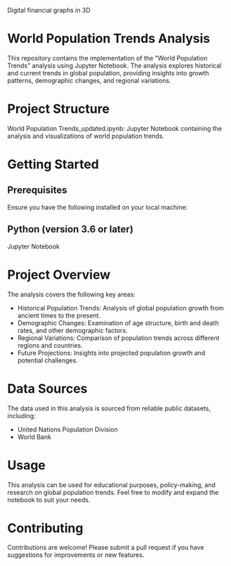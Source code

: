 Digital financial graphs in 3D

# World Population Trends Analysis
This repository contains the implementation of the "World Population Trends" analysis using Jupyter Notebook. The analysis explores historical and current trends in global population, providing insights into growth patterns, demographic changes, and regional variations.

# Project Structure
World Population Trends_updated.ipynb: Jupyter Notebook containing the analysis and visualizations of world population trends.

# Getting Started
## Prerequisites
Ensure you have the following installed on your local machine:

## Python (version 3.6 or later)
Jupyter Notebook

# Project Overview
The analysis covers the following key areas:

- Historical Population Trends: Analysis of global population growth from ancient times to the present.
- Demographic Changes: Examination of age structure, birth and death rates, and other demographic factors.
- Regional Variations: Comparison of population trends across different regions and countries.
- Future Projections: Insights into projected population growth and potential challenges.
  
# Data Sources
The data used in this analysis is sourced from reliable public datasets, including:
- United Nations Population Division
- World Bank

# Usage
This analysis can be used for educational purposes, policy-making, and research on global population trends. Feel free to modify and expand the notebook to suit your needs.

# Contributing
Contributions are welcome! Please submit a pull request if you have suggestions for improvements or new features.
